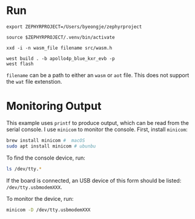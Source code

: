 # Run
```
export ZEPHYRPROJECT=/Users/byeongje/zephyrproject

source $ZEPHYRPROJECT/.venv/bin/activate

xxd -i -n wasm_file filename src/wasm.h

west build . -b apollo4p_blue_kxr_evb -p
west flash
```

`filename` can be a path to either an `wasm` or `aot` file.
This does not support the `wat` file extenstion.


# Monitoring Output
This example uses `printf` to produce output, which can be read from the serial
console.
I use `minicom` to monitor the console.
First, install `minicom`:
```sh
brew install minicom #  macOS
sudo apt install minicom # ubunbu
```

To find the console device, run:
```sh
ls /dev/tty.*
```
If the board is connected, an USB device of this form should be listed: `/dev/tty.usbmodemXXX`.

To monitor the device, run:
```sh
minicom -D /dev/tty.usbmodemXXX
```
